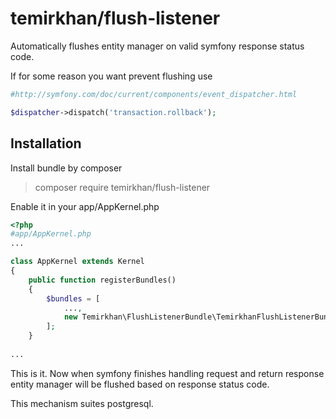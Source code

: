 # temirkhan/flush-listener
Automatically flushes entity manager on valid symfony response status code.

If for some reason you want prevent flushing
use

```PHP
#http://symfony.com/doc/current/components/event_dispatcher.html

$dispatcher->dispatch('transaction.rollback');
```
## Installation

Install bundle by composer

>  composer require temirkhan/flush-listener

Enable it in your app/AppKernel.php

```PHP
<?php
#app/AppKernel.php
...

class AppKernel extends Kernel
{
    public function registerBundles()
    {
        $bundles = [
            ...,
            new Temirkhan\FlushListenerBundle\TemirkhanFlushListenerBundle(),
        ];
    }
    
...
```

This is it. Now when symfony finishes handling request and return response
entity manager will be flushed based on response status code.

This mechanism suites postgresql.